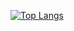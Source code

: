 [![Top Langs](https://github-readme-stats.vercel.app/api/top-langs/?username=sergio-lp&count_private=true)](https://sergio-lp.github.io)
